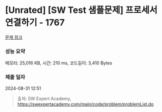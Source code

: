 # [Unrated] [SW Test 샘플문제] 프로세서 연결하기 - 1767 

[문제 링크](https://swexpertacademy.com/main/code/problem/problemDetail.do?contestProbId=AV4suNtaXFEDFAUf) 

### 성능 요약

메모리: 25,016 KB, 시간: 210 ms, 코드길이: 3,410 Bytes

### 제출 일자

2024-08-31 12:51



> 출처: SW Expert Academy, https://swexpertacademy.com/main/code/problem/problemList.do